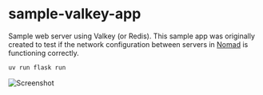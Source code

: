 sample-valkey-app
========
Sample web server using Valkey (or Redis). This sample app was originally
created to test if the network configuration between servers in [Nomad] is
functioning correctly.

[Nomad]: https://www.nomadproject.io/

```bash
uv run flask run
```

![Screenshot](https://i.hyeon.me/sample-valkey-app/screenshot.png)
